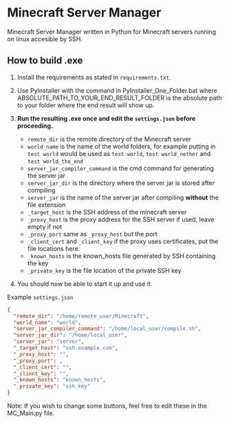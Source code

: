 # Minecraft Server Manager
Minecraft Server Manager written in Python for Minecraft servers running on linux accesible by SSH.

## How to build .exe
1. Install the requirements as stated in `requirements.txt`.
2. Use PyInstaller with the command in PyInstaller_One_Folder.bat where ABSOLUTE_PATH_TO_YOUR_END_RESULT_FOLDER is the absolute path to your folder where the end result will show up.
3. <b>Run the resulting .exe once and edit the `settings.json` before proceeding.</b>

    - `remote_dir` is the remote directory of the Minecraft server
    - `world_name` is the name of the world folders, for example putting in `test world` would be used as `test world`, `test world_nether` and `test world_the_end`
    - `server_jar_compiler_command` is the cmd command for generating the server jar
    - `server_jar_dir` is the directory where the server jar is stored after compiling
    - `server_jar` is the name of the server jar after compiling <b>without</b> the file extension
    - `_target_host` is the SSH address of the minecraft server
    - `_proxy_host` is the proxy address for the SSH server if used, leave empty if not
    - `_proxy_port` same as `_proxy_host` but the port
    - `_client_cert` and `_client_key` if the proxy uses certificates, put the file locations here.
    - `_known_hosts` is the known_hosts file generated by SSH containing the key
    - `_private_key` is the file location of the private SSH key

4. You should now be able to start it up and use it.

Example `settings.json`
```json
{
  "remote_dir": "/home/remote_user/Minecraft",
  "world_name": "world",
  "server_jar_compiler_command": "/home/local_user/compile.sh",
  "server_jar_dir": "/home/local_user",
  "server_jar": "server",
  "_target_host": "ssh.example.com",
  "_proxy_host": "",
  "_proxy_port": ,
  "_client_cert": "",
  "_client_key": "",
  "_known_hosts": "known_hosts",
  "_private_key": "ssh_key"
}
```

Note: If you wish to change some buttons, feel free to edit these in the MC_Main.py file.
